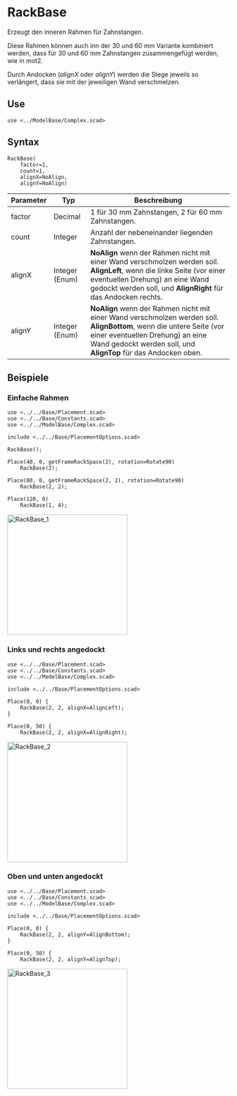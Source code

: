 # RackBase

Erzeugt den inneren Rahmen für Zahnstangen.

Diese Rahmen können auch inn der 30 und 60 mm Variante kombiniert werden, dass für 30 und 60 mm Zahnstangen zusammengefügt werden, wie in mot2.

Durch Andocken (*alignX* oder *alignY*) werden die Stege jeweils so verlängert, dass sie mit der jeweiligen Wand verschmelzen.

## Use
```
use <../ModelBase/Complex.scad>
```

## Syntax
```
RackBase(
    factor=1, 
    count=1, 
    alignX=NoAlign, 
    alignY=NoAlign)
```

| Parameter | Typ | Beschreibung |
| ------ | ------ | ------ |
| factor | Decimal | 1 für 30 mm Zahnstangen, 2 für 60 mm Zahnstangen. |
| count | Integer | Anzahl der nebeneinander liegenden Zahnstangen. |
| alignX | Integer (Enum) | __NoAlign__ wenn der Rahmen nicht mit einer Wand verschmolzen werden soll. __AlignLeft__, wenn die linke Seite (vor einer eventuellen Drehung) an eine Wand gedockt werden soll, und __AlignRight__ für das Andocken rechts. |
| alignY | Integer (Enum) | __NoAlign__ wenn der Rahmen nicht mit einer Wand verschmolzen werden soll. __AlignBottom__, wenn die untere Seite (vor einer eventuellen Drehung) an eine Wand gedockt werden soll, und __AlignTop__ für das Andocken oben. |

## Beispiele

### Einfache Rahmen
```
use <../../Base/Placement.scad>
use <../../Base/Constants.scad>
use <../../ModelBase/Complex.scad>

include <../../Base/PlacementOptions.scad>

RackBase();

Place(40, 0, getFrameRackSpace(2), rotation=Rotate90)
    RackBase(2);

Place(80, 0, getFrameRackSpace(2, 2), rotation=Rotate90)
    RackBase(2, 2);

Place(120, 0)
    RackBase(1, 4);
```

<img width="272" alt="RackBase_1" src="https://user-images.githubusercontent.com/48654609/169352208-a797e644-ec48-4b00-9c23-40aa3429913e.png">

### Links und rechts angedockt
```
use <../../Base/Placement.scad>
use <../../Base/Constants.scad>
use <../../ModelBase/Complex.scad>

include <../../Base/PlacementOptions.scad>

Place(0, 0) {
    RackBase(2, 2, alignX=AlignLeft);
}

Place(0, 50) {
    RackBase(2, 2, alignX=AlignRight);
```

<img width="272" alt="RackBase_2" src="https://user-images.githubusercontent.com/48654609/169352241-5257445e-fb82-473e-95dd-b02fc2099b41.png">

### Oben und unten angedockt
```
use <../../Base/Placement.scad>
use <../../Base/Constants.scad>
use <../../ModelBase/Complex.scad>

include <../../Base/PlacementOptions.scad>

Place(0, 0) {
    RackBase(2, 2, alignY=AlignBottom);
}

Place(0, 50) {
    RackBase(2, 2, alignY=AlignTop);
```

<img width="272" alt="RackBase_3" src="https://user-images.githubusercontent.com/48654609/169352265-4851b575-3b62-494d-93a9-437a37e27f66.png">
